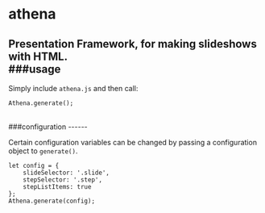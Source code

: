 # athena
Presentation Framework, for making slideshows with HTML.
<br/>
###usage
----

Simply include `athena.js` and then call:
```
Athena.generate();
```
<br/>
###configuration
------

Certain configuration variables can be changed by passing a configuration object to `generate()`.
```
let config = {
    slideSelector: '.slide',
    stepSelector: '.step',
    stepListItems: true
};
Athena.generate(config);
```